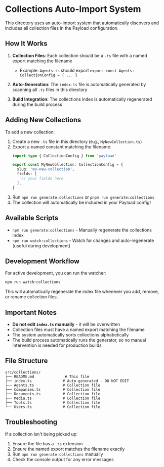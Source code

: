 # Collections Auto-Import System

This directory uses an auto-import system that automatically discovers and includes all collection files in the Payload configuration.

## How It Works

1. **Collection Files**: Each collection should be a `.ts` file with a named export matching the filename
   - Example: `Agents.ts` should export `export const Agents: CollectionConfig = { ... }`

2. **Auto-Generation**: The `index.ts` file is automatically generated by scanning all `.ts` files in this directory

3. **Build Integration**: The collections index is automatically regenerated during the build process

## Adding New Collections

To add a new collection:

1. Create a new `.ts` file in this directory (e.g., `MyNewCollection.ts`)
2. Export a named constant matching the filename:
   ```typescript
   import type { CollectionConfig } from 'payload'
   
   export const MyNewCollection: CollectionConfig = {
     slug: 'my-new-collection',
     fields: [
       // your fields here
     ],
   }
   ```
3. Run `npm run generate:collections` or `pnpm run generate:collections`
4. The collection will automatically be included in your Payload config!

## Available Scripts

- `npm run generate:collections` - Manually regenerate the collections index
- `npm run watch:collections` - Watch for changes and auto-regenerate (useful during development)

## Development Workflow

For active development, you can run the watcher:

```bash
npm run watch:collections
```

This will automatically regenerate the index file whenever you add, remove, or rename collection files.

## Important Notes

- **Do not edit `index.ts` manually** - it will be overwritten
- Collection files must have a named export matching the filename
- The system automatically sorts collections alphabetically
- The build process automatically runs the generator, so no manual intervention is needed for production builds

## File Structure

```
src/collections/
├── README.md              # This file
├── index.ts              # Auto-generated - DO NOT EDIT
├── Agents.ts             # Collection file
├── Companies.ts          # Collection file
├── Documents.ts          # Collection file
├── Media.ts              # Collection file
├── Tools.ts              # Collection file
└── Users.ts              # Collection file
```

## Troubleshooting

If a collection isn't being picked up:

1. Ensure the file has a `.ts` extension
2. Ensure the named export matches the filename exactly
3. Run `npm run generate:collections` manually
4. Check the console output for any error messages
